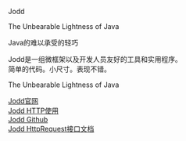 Jodd

The Unbearable Lightness of Java

Java的难以承受的轻巧


Jodd是一组微框架以及开发人员友好的工具和实用程序。  
简单的代码。小尺寸。表现不错。

The Unbearable Lightness of Java



[Jodd官网](https://jodd.org/)  
[Jodd HTTP使用](https://jodd.org/http/)  
[Jodd Github](https://github.com/oblac/jodd)  
[Jodd HttpRequest接口文档](https://oblac.github.io/jodd-site/javadoc/jodd/http/HttpRequest.html)  


